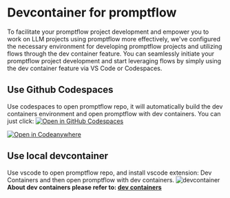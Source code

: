 # Devcontainer for promptflow
To facilitate your promptflow project development and empower you to work on LLM projects using promptflow more effectively, 
we've configured the necessary environment for developing promptflow projects and utilizing flows through the dev container feature. 
You can seamlessly initiate your promptflow project development and start leveraging flows by simply using the dev container feature via VS Code or Codespaces.

## Use Github Codespaces
Use codespaces to open promptflow repo, it will automatically build the dev containers environment and open promptflow with dev containers. You can just click: [![Open in GitHub Codespaces](https://github.com/codespaces/badge.svg)](https://codespaces.new/microsoft/promptflow?quickstart=1)

[![Open in Codeanywhere](https://codeanywhere.com/img/open-in-codeanywhere-btn.svg)](https://app.codeanywhere.com/#https://github.com/microsoft/promptflow)

## Use local devcontainer
Use vscode to open promptflow repo, and install vscode extension: Dev Containers and then open promptflow with dev containers. 
![devcontainer](./devcontainers.png)  
**About dev containers please refer to: [dev containers](https://code.visualstudio.com/docs/devcontainers/containers)**

